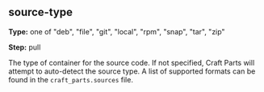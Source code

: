 source-type
-----------
**Type:** one of "deb", "file", "git", "local", "rpm", "snap", "tar", "zip"

**Step:** pull

The type of container for the source code. If not specified, Craft Parts will
attempt to auto-detect the source type. A list of supported formats can be
found in the `craft_parts.sources` file.
